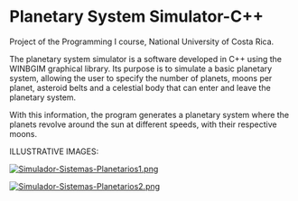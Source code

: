 # Planetary System Simulator-C++
Project of the Programming I course, National University of Costa Rica.

The planetary system simulator is a software developed in C++ using the WINBGIM graphical library. Its purpose is to simulate a basic planetary system, allowing the user to specify the number of planets, moons per planet, asteroid belts and a celestial body that can enter and leave the planetary system.

With this information, the program generates a planetary system where the planets revolve around the sun at different speeds, with their respective moons.

ILLUSTRATIVE IMAGES:

[![Simulador-Sistemas-Planetarios1.png](https://i.postimg.cc/VvtsPvyw/Simulador-Sistemas-Planetarios1.png)](https://postimg.cc/MfWJyWK3)

[![Simulador-Sistemas-Planetarios2.png](https://i.postimg.cc/Qdm83vzF/Simulador-Sistemas-Planetarios2.png)](https://postimg.cc/87FQdXNG)
